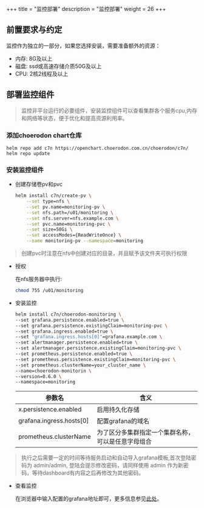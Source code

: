 +++
title = "监控部署"
description = "监控部署"
weight = 26
+++

## 前置要求与约定

监控作为独立的一部分，如果您选择安装，需要准备额外的资源：

- 内存: 8G及以上
- 磁盘: ssd或高速存储介质50G及以上
- CPU: 2核2线程及以上

## 部署监控组件

<blockquote class="note">
监控非平台运行的必要组件，安装监控组件可以查看集群各个服务cpu,内存和网络等状态，便于优化和提高资源利用率。
</blockquote>

### 添加choerodon chart仓库

```
helm repo add c7n https://openchart.choerodon.com.cn/choerodon/c7n/
helm repo update
```

### 安装监控组件

- 创建存储卷pv和pvc

    ```bash
    helm install c7n/create-pv \
        --set type=nfs \
        --set pv.name=monitoring-pv \
        --set nfs.path=/u01/monitoring \
        --set nfs.server=nfs.example.com \
        --set pvc.name=monitoring-pvc \
        --set size=50Gi \
        --set accessModes={ReadWriteOnce} \
        --name monitoring-pv --namespace=monitoring
    ```
<blockquote class="note">
创建pvc时注意在nfs中创建对应的目录，并且赋予该文件夹可执行权限
</blockquote>

- 授权 

   在nfs服务器中执行:

   ```bash
   chmod 755 /u01/monitoring
   ```

- 安装监控

    ```bash
    helm install c7n/choerodon-monitoring \
    --set grafana.persistence.enabled=true \
    --set grafana.persistence.existingClaim=monitoring-pvc \
    --set grafana.ingress.enabled=true \
    --set "grafana.ingress.hosts[0]"=grafana.example.com \
    --set alertmanager.persistence.enabled=true \
    --set alertmanager.persistence.existingClaim=monitoring-pvc \
    --set prometheus.persistence.enabled=true \
    --set prometheus.persistence.existingClaim=monitoring-pvc \
    --set prometheus.clusterName=your_cluster_name \
    --name=choerodon-monitorin \
    --version=0.6.0 \
    --namespace=monitoring
    ```

    参数名 | 含义 
    --- |  --- 
    x.persistence.enabled|启用持久化存储
    grafana.ingress.hosts[0]|配置grafana的域名
    prometheus.clusterName|为了区分多集群指定一个集群名称，可以是任意字母组合

<blockquote class="note">
执行之后需要一定的时间等待服务启动和自动导入grafana模板,首次登陆密码为 admin/admin, 登陆会提示修改密码，请同样使用 admin 作为新密码，等待dashboard有内容之后再修改为其他密码。
</blockquote>

- 查看监控

    在浏览器中输入配置的grafana地址即可，更多信息参见[此处](../../../../user-guide/operating-manage/)。

